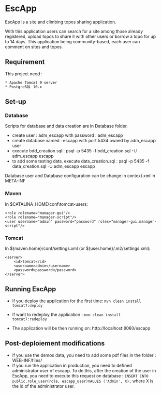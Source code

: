 # EscApp

EscApp is a site and climbing topos sharing application.

With this application users can search for a site among those already registered, upload topos to share it with other users or borrow a topo for up to 14 days.
This application being community-based, each user can comment on sites and topos.


## Requirement

This project need : 

	* Apache Tomcat 9 server
	* PostgreSQL 10.x

## Set-up
### Database
	
Scripts for database and data creation are in Database folder. 

- create user : adm_escapp with password : adm_escapp 
- create database named : escapp with port 5434 owned by adm_escapp user
- execute bdd_creation.sql : psql -p 5435 -f bdd_creation.sql -U adm_escapp escapp
- to add some testing data, execute data_creation.sql : psql -p 5435 -f data_creation.sql -U adm_escapp escapp

Database user and Database configuration can be change in context.xml in META-INF


### Maven

In $CATALINA_HOME\conf\tomcat-users:

```
<role rolename="manager-gui"/>
<role rolename="manager-script"/>
<user username="admin" password="password" roles="manager-gui,manager-script"/>
```

### Tomcat

In ${maven.home}/conf/settings.xml (or ${user.home}/.m2/settings.xml):

```
<server>
    <id>tomcat</id>
    <username>admin</username>
    <password>password</password>
</server>
```

## Running EscApp

* If you deploy the application for the first time:
	`mvn clean install tomcat7:deploy`

* If want to redeploy the application : 
	`mvn clean install tomcat7:redeploy`

* The application will be then running on: http://localhost:8080/escapp 

## Post-deploiement modifications

* If you use the demos data, you need to add some pdf files in the folder : WEB-INF/files/
* If you run the application in production, you need to defined administrator user of escapp. To do this, after the creation of the user in EscApp, you need to execute this request on database :
`INSERT INTO public.role_user(role, escapp_user)VALUES ('Admin', X);` where X is the id of the administrator user. 